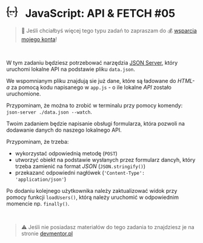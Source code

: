 # [![](../assets/img/logo-readme2.jpg)](https://devmentor.pl) &nbsp; JavaScript: API & FETCH #05

> :loudspeaker: Jeśli chciałbyś więcej tego typu zadań to zapraszam do :moneybag: [wsparcia mojego konta](https://github.com/sponsors/devmentor-pl)!

&nbsp;

W tym zadaniu będziesz potrzebować narzędzia [JSON Server](https://github.com/typicode/json-server), który uruchomi lokalne API na podstawie pliku `data.json`.

We wspomnianym pliku znajdują sie już dane, które są ładowane do *HTML-a* za pomocą kodu napisanego w `app.js` - o ile lokalne *API* zostało uruchomione.

Przypominam, że można to zrobić w terminalu przy pomocy komendy: `json-server ./data.json --watch`.

Twoim zadaniem będzie napisanie obsługi formularza, która pozwoli na dodawanie danych do naszego lokalnego API.

Przypominam, że trzeba:
* wykorzystać odpowiednią metodę (`POST`)
* utworzyć obiekt na podstawie wysłanych przez formularz dancyh, który trzeba zamienić na format *JSON* (`JSON.stringify()`)
* przekazanć odpowiedni nagłówek (`'Content-Type': 'application/json'`)

Po dodaniu kolejnego użytkownika należy zaktualizować widok przy pomocy funkcji `loadUsers()`, którą należy uruchomić w odpowiednim momencie np. `finally()`.

&nbsp;

> :warning: Jeśli nie posiadasz materiałów do tego zadania to znajdziesz je na stronie [devmentor.pl](https://devmentor.pl/p/js-api-and-fetch/)